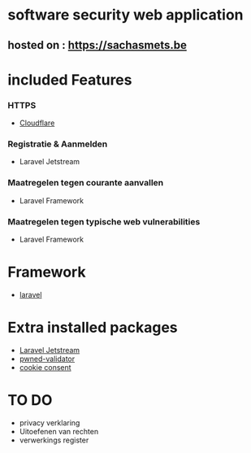 # software security web application

## hosted on : https://sachasmets.be

# included Features
### HTTPS
* [Cloudflare](https://www.cloudflare.com/)
### Registratie & Aanmelden
* Laravel Jetstream
### Maatregelen tegen courante aanvallen
* Laravel Framework
### Maatregelen tegen typische web vulnerabilities
* Laravel Framework

# Framework
* [laravel](https://laravel.com/)
# Extra installed packages
* [Laravel Jetstream](https://jetstream.laravel.com/2.x/introduction.html)
* [pwned-validator](https://github.com/valorin/pwned-validator)
* [cookie consent](https://github.com/spatie/laravel-cookie-consent)

# TO DO
* privacy verklaring
* Uitoefenen van rechten
* verwerkings register